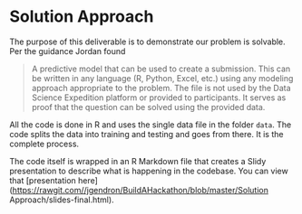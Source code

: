 # Solution Approach

The purpose of this deliverable is to demonstrate our problem is solvable. Per the guidance Jordan found

> A predictive model that can be used to create a submission. This can be written in any language (R, Python, Excel, etc.) using any modeling approach appropriate to the problem. The file is not used by the Data Science Expedition platform or provided to participants. It serves as proof that the question can be solved using the provided data.

All the code is done in R and uses the single data file in the folder `data`. The code splits the data into training and testing and goes from there. It is the complete process.

The code itself is wrapped in an R Markdown file that creates a Slidy presentation to describe what is happening in the codebase. You can view that [presentation here](https://rawgit.com//jgendron/BuildAHackathon/blob/master/Solution Approach/slides-final.html).